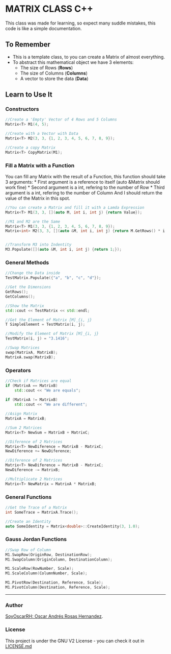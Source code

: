 # MATRIX CLASS C++

This class was made for learning, so expect many suddle mistakes, 
this code is like a simple documentation.


## To Remember

* This is a template class, to you can create a Matrix of almost
  everything.
* To abstract this mathematical object we have 3 elements:
    * The size of Rows (**Rows**)
    * The size of Columns (**Columns**)
    * A vector to store the data (**Data**)



## Learn to Use It

### Constructors
```c++
//Create a 'Empty' Vector of 4 Rows and 5 Columns
Matrix<T> M1(4, 5);

//Create with a Vector with Data
Matrix<T> M2(3, 3, {1, 2, 3, 4, 5, 6, 7, 8, 9}); 

//Create a copy Matrix
Matrix<T> CopyMatrix(M1); 
```

### Fill a Matrix with a Function

You can fill any Matrix with the result of a Function, this
function should take 3 arguments:
    * First argument is a reference to itself (auto &Matrix should work fine) 
    * Second argument is a int, refering to the number of Row
    * Third argument is a int, refering to the number of Column
And I should return the value of the Matrix in this spot.

```c++
//You can create a Matrix and fill it with a Lamda Expression
Matrix<T> M1(3, 3, [](auto M, int i, int j) {return Value});

//M1 and M2 are the Same
Matrix<T> M1(3, 3, {1, 2, 3, 4, 5, 6, 7, 8, 9});
Matrix<int> M2(3, 3, [](auto &M, int i, int j) {return M.GetRows() * i + j + 1;}); 


//Transform M3 into Indentity
M3.Populate([](auto &M, int i, int j) {return 1;}); 
```

### General Methods
```c++
//Change the Data inside
TestMatrix.Populate({"a", "b", "c", "d"});

//Get the Dimensions
GetRows(); 
GetColumns(); 

//Show the Matrix
std::cout << TestMatrix << std::endl;

//Get the Element of Matrix [M]_{i, j}
T SimpleElement = TestMatrix(i, j);

//Modify the Element of Matrix [M]_{i, j}
TestMatrix(i, j) = "3.1416";

//Swap Matrices
swap(MatrixA, MatrixB);
MatrixA.swap(MatrixB);
```

### Operators
```c++
//Check if Matrices are equal
if (MatrixA == MatrixB)
    std::cout << "We are equals";
    
if (MatrixA != MatrixB)
    std::cout << "We are different";

//Asign Matrix
MatrixA = MatrixB;

//Sum 2 Matrices
Matrix<T> NewSum = MatrixB + MatrixC;

//Diference of 2 Matrices
Matrix<T> NewDiference = MatrixB - MatrixC;
NewDiference += NewDiference;

//Diference of 2 Matrices
Matrix<T> NewDiference = MatrixB - MatrixC;
NewDiference -= MatrixB;

//Multiplicate 2 Matrices
Matrix<T> NewMatrix = MatrixA * MatrixB;

```

### General Functions
```c++
//Get the Trace of a Matrix
int SomeTrace = MatrixA.Trace();

//Create an Identity
auto SomeIdentity = Matrix<double>::CreateIdentity(3, 1.0);
```

### Gauss Jordan Functions
```c++
//Swap Row of Column
M1.SwapRow(OriginRow, DestinationRow);
M1.SwapColumn(OriginColumn, DestinationColumn);

M1.ScaleRow(RowNumber, Scale);
M1.ScaleColumn(ColumnNumber, Scale);

M1.PivotRow(Destination, Reference, Scale);
M1.PivotColumn(Destination, Reference, Scale);


```

* * *


### Author

[SoyOscarRH:  Oscar Andrés Rosas Hernandez](https://github.com/SoyOscarRH).

### License

This project is under the GNU V2 License - you can check it out in [LICENSE.md](LICENSE.md)



